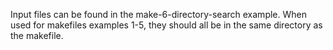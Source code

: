 Input files can be found in the make-6-directory-search example.
When used for makefiles examples 1-5, they should all be in the same directory as the makefile. 